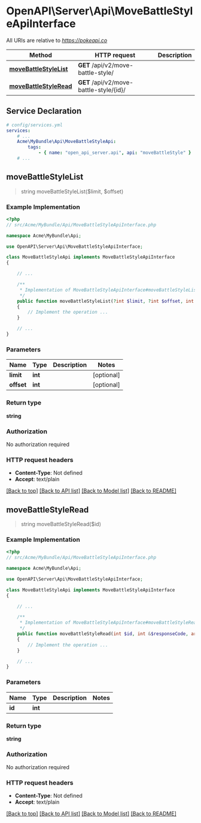 # OpenAPI\Server\Api\MoveBattleStyleApiInterface

All URIs are relative to *https://pokeapi.co*

Method | HTTP request | Description
------------- | ------------- | -------------
[**moveBattleStyleList**](MoveBattleStyleApiInterface.md#moveBattleStyleList) | **GET** /api/v2/move-battle-style/ | 
[**moveBattleStyleRead**](MoveBattleStyleApiInterface.md#moveBattleStyleRead) | **GET** /api/v2/move-battle-style/{id}/ | 


## Service Declaration
```yaml
# config/services.yml
services:
    # ...
    Acme\MyBundle\Api\MoveBattleStyleApi:
        tags:
            - { name: "open_api_server.api", api: "moveBattleStyle" }
    # ...
```

## **moveBattleStyleList**
> string moveBattleStyleList($limit, $offset)



### Example Implementation
```php
<?php
// src/Acme/MyBundle/Api/MoveBattleStyleApiInterface.php

namespace Acme\MyBundle\Api;

use OpenAPI\Server\Api\MoveBattleStyleApiInterface;

class MoveBattleStyleApi implements MoveBattleStyleApiInterface
{

    // ...

    /**
     * Implementation of MoveBattleStyleApiInterface#moveBattleStyleList
     */
    public function moveBattleStyleList(?int $limit, ?int $offset, int &$responseCode, array &$responseHeaders): array|object|null
    {
        // Implement the operation ...
    }

    // ...
}
```

### Parameters

Name | Type | Description  | Notes
------------- | ------------- | ------------- | -------------
 **limit** | **int**|  | [optional]
 **offset** | **int**|  | [optional]

### Return type

**string**

### Authorization

No authorization required

### HTTP request headers

 - **Content-Type**: Not defined
 - **Accept**: text/plain

[[Back to top]](#) [[Back to API list]](../../README.md#documentation-for-api-endpoints) [[Back to Model list]](../../README.md#documentation-for-models) [[Back to README]](../../README.md)

## **moveBattleStyleRead**
> string moveBattleStyleRead($id)



### Example Implementation
```php
<?php
// src/Acme/MyBundle/Api/MoveBattleStyleApiInterface.php

namespace Acme\MyBundle\Api;

use OpenAPI\Server\Api\MoveBattleStyleApiInterface;

class MoveBattleStyleApi implements MoveBattleStyleApiInterface
{

    // ...

    /**
     * Implementation of MoveBattleStyleApiInterface#moveBattleStyleRead
     */
    public function moveBattleStyleRead(int $id, int &$responseCode, array &$responseHeaders): array|object|null
    {
        // Implement the operation ...
    }

    // ...
}
```

### Parameters

Name | Type | Description  | Notes
------------- | ------------- | ------------- | -------------
 **id** | **int**|  |

### Return type

**string**

### Authorization

No authorization required

### HTTP request headers

 - **Content-Type**: Not defined
 - **Accept**: text/plain

[[Back to top]](#) [[Back to API list]](../../README.md#documentation-for-api-endpoints) [[Back to Model list]](../../README.md#documentation-for-models) [[Back to README]](../../README.md)

